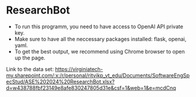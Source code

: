 # ResearchBot

+ To run this programm, you need to have access to OpenAI API private key.
+ Make sure to have all the neccessary packages installed: flask, openai, yaml.
+ To get the best output, we recommend using Chrome browser to open up the page.


Link to the data set:
https://virginiatech-my.sharepoint.com/:x:/r/personal/ritvikp_vt_edu/Documents/SoftwareEngSpecStud/ASE%202024%20ResearchBot.xlsx?d=w438788fbf23149e8afe830247805d31e&csf=1&web=1&e=mcdCnq 
